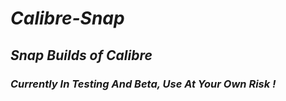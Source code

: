 # _Calibre-Snap_
## _Snap Builds of Calibre_

### _Currently In Testing And Beta, Use At Your Own Risk !_
